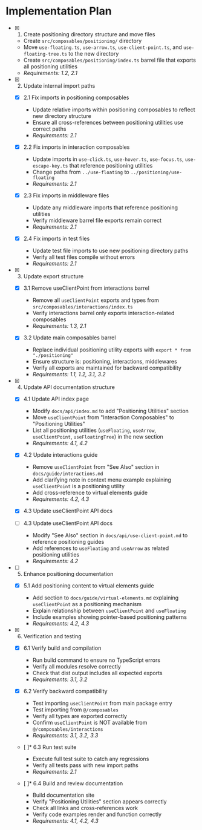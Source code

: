 # Implementation Plan

- [x] 1. Create positioning directory structure and move files
  - Create `src/composables/positioning/` directory
  - Move `use-floating.ts`, `use-arrow.ts`, `use-client-point.ts`, and `use-floating-tree.ts` to the new directory
  - Create `src/composables/positioning/index.ts` barrel file that exports all positioning utilities
  - _Requirements: 1.2, 2.1_

- [x] 2. Update internal import paths
  - [x] 2.1 Fix imports in positioning composables
    - Update relative imports within positioning composables to reflect new directory structure
    - Ensure all cross-references between positioning utilities use correct paths
    - _Requirements: 2.1_
  
  - [x] 2.2 Fix imports in interaction composables
    - Update imports in `use-click.ts`, `use-hover.ts`, `use-focus.ts`, `use-escape-key.ts` that reference positioning utilities
    - Change paths from `../use-floating` to `../positioning/use-floating`
    - _Requirements: 2.1_
  
  - [x] 2.3 Fix imports in middleware files
    - Update any middleware imports that reference positioning utilities
    - Verify middleware barrel file exports remain correct
    - _Requirements: 2.1_
  
  - [x] 2.4 Fix imports in test files
    - Update test file imports to use new positioning directory paths
    - Verify all test files compile without errors
    - _Requirements: 2.1_

- [x] 3. Update export structure
  - [x] 3.1 Remove useClientPoint from interactions barrel
    - Remove all `useClientPoint` exports and types from `src/composables/interactions/index.ts`
    - Verify interactions barrel only exports interaction-related composables
    - _Requirements: 1.3, 2.1_
  
  - [x] 3.2 Update main composables barrel
    - Replace individual positioning utility exports with `export * from "./positioning"`
    - Ensure structure is: positioning, interactions, middlewares
    - Verify all exports are maintained for backward compatibility
    - _Requirements: 1.1, 1.2, 3.1, 3.2_

- [x] 4. Update API documentation structure
  - [x] 4.1 Update API index page
    - Modify `docs/api/index.md` to add "Positioning Utilities" section
    - Move `useClientPoint` from "Interaction Composables" to "Positioning Utilities"
    - List all positioning utilities (`useFloating`, `useArrow`, `useClientPoint`, `useFloatingTree`) in the new section
    - _Requirements: 4.1, 4.2_
  
  - [x] 4.2 Update interactions guide





    - Remove `useClientPoint` from "See Also" section in `docs/guide/interactions.md`
    - Add clarifying note in context menu example explaining `useClientPoint` is a positioning utility
    - Add cross-reference to virtual elements guide
    - _Requirements: 4.2, 4.3_
  - [x] 4.3 Update useClientPoint API docs




  - [ ] 4.3 Update useClientPoint API docs

    - Modify "See Also" section in `docs/api/use-client-point.md` to reference positioning guides
    - Add references to `useFloating` and `useArrow` as related positioning utilities
    - _Requirements: 4.2_

- [ ] 5. Enhance positioning documentation

  - [x] 5.1 Add positioning content to virtual elements guide


    - Add section to `docs/guide/virtual-elements.md` explaining `useClientPoint` as a positioning mechanism
    - Explain relationship between `useClientPoint` and `useFloating`
    - Include examples showing pointer-based positioning patterns
    - _Requirements: 4.2, 4.3_

- [x] 6. Verification and testing
  - [x] 6.1 Verify build and compilation
    - Run build command to ensure no TypeScript errors
    - Verify all modules resolve correctly
    - Check that dist output includes all expected exports
    - _Requirements: 3.1, 3.2_
  
  - [x] 6.2 Verify backward compatibility
    - Test importing `useClientPoint` from main package entry
    - Test importing from `@/composables`
    - Verify all types are exported correctly
    - Confirm `useClientPoint` is NOT available from `@/composables/interactions`
    - _Requirements: 3.1, 3.2, 3.3_
  
  - [ ]* 6.3 Run test suite
    - Execute full test suite to catch any regressions
    - Verify all tests pass with new import paths
    - _Requirements: 2.1_
  
  - [ ]* 6.4 Build and review documentation
    - Build documentation site
    - Verify "Positioning Utilities" section appears correctly
    - Check all links and cross-references work
    - Verify code examples render and function correctly
    - _Requirements: 4.1, 4.2, 4.3_
